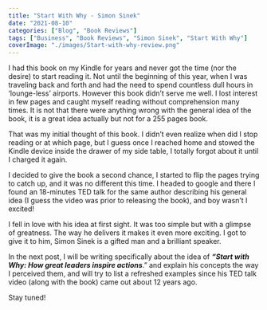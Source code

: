 ```yaml
---
title: "Start With Why - Simon Sinek"
date: "2021-08-10"
categories: ["Blog", "Book Reviews"]
tags: ["Business", "Book Reviews", "Simon Sinek", "Start With Why"]
coverImage: "./images/Start-with-why-review.png"
---
```


I had this book on my Kindle for years and never got the time (nor the desire) to start reading it. Not until the beginning of this year, when I was traveling back and forth and had the need to spend countless dull hours in ‘lounge-less’ airports. However this book didn’t serve me well. I lost interest in few pages and caught myself reading without comprehension many times. It is not that there were anything wrong with the general idea of the book, it is a great idea actually but not for a 255 pages book.

That was my initial thought of this book. I didn’t even realize when did I stop reading or at which page, but I guess once I reached home and stowed the Kindle device inside the drawer of my side table, I totally forgot about it until I charged it again.

I decided to give the book a second chance, I started to flip the pages trying to catch up, and it was no different this time. I headed to google and there I found an 18-minutes TED talk for the same author describing his general idea (I guess the video was prior to releasing the book), and boy wasn’t I excited!

I fell in love with his idea at first sight. It was too simple but with a glimpse of greatness. The way he delivers it makes it even more exciting. I got to give it to him, Simon Sinek is a gifted man and a brilliant speaker.

In the next post, I will be writing specifically about the idea of **_“Start with Why: How great leaders inspire actions_**.” and explain his concepts the way I perceived them, and will try to list a refreshed examples since his TED talk video (along with the book) came out about 12 years ago.

Stay tuned!
